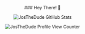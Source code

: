 <p align="center">### Hey There! 👋</p>

<p align="center"> <img src="https://github-readme-stats.vercel.app/api?username=JosTheDude&show_icons=true&theme=gotham" alt="JosTheDude GitHub Stats" />

<p align="center"> <img src="https://komarev.com/ghpvc/?username=JosTheDude" alt="JosTheDude Profile View Counter" />

<!--
**JosTheDude/JosTheDude** is a ✨ _special_ ✨ repository because its `README.md` (this file) appears on your GitHub profile.

Here are some ideas to get you started:

- 🔭 I’m currently working on ...
- 🌱 I’m currently learning ...
- 👯 I’m looking to collaborate on ...
- 🤔 I’m looking for help with ...
- 💬 Ask me about ...
- 📫 How to reach me: ...
- 😄 Pronouns: ...
- ⚡ Fun fact: ...
-->
